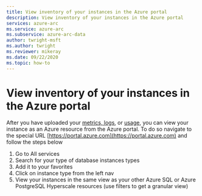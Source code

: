 ```yaml
---
title: View inventory of your instances in the Azure portal
description: View inventory of your instances in the Azure portal
services: azure-arc
ms.service: azure-arc
ms.subservice: azure-arc-data
author: twright-msft
ms.author: twright
ms.reviewer: mikeray
ms.date: 09/22/2020
ms.topic: how-to
---
```


# View inventory of your instances in the Azure portal

After you have uploaded your [metrics, logs](upload-metrics-and-logs-to-azure-monitor.md), or [usage](view-billing-data-in-azure.md), you can view your instance as an Azure resource from the Azure portal. To do so navigate to the special URL [https://portal.azure.com](https://portal.azure.com) and follow the steps below

1. Go to All services
1. Search for your type of database instances types
1. Add it to your favorites
1. Click on instance type from the left nav
1. View your instances in the same view as your other Azure SQL or Azure PostgreSQL Hyperscale resources (use filters to get a granular view)
